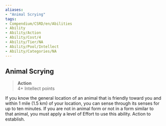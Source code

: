 ```yaml
---
aliases:
- "Animal Scrying"
tags:
- Compendium/CSRD/en/Abilities
- Ability
- Ability/Action
- Ability/Cost/4
- Ability/Tier/NA
- Ability/Pool/Intellect
- Ability/Categories/NA
---
```


  
## Animal Scrying  
>**Action**  
>4+ Intellect points
  
If you know the general location of an animal that is friendly toward you and within 1 mile (1.5 km) of your location, you can sense through its senses for up to ten minutes. If you are not in animal form or not in a form similar to that animal, you must apply a level of Effort to use this ability. Action to establish.